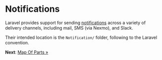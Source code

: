# Notifications

Laravel provides support for sending
[notifications](https://laravel.com/docs/5.5/notifications) across a variety of
delivery channels, including mail, SMS (via Nexmo), and Slack.

Their intended location is the `Notification/` folder, following to the Laravel
convention.

**Next**: [Map Of Parts &raquo;](map.md)
